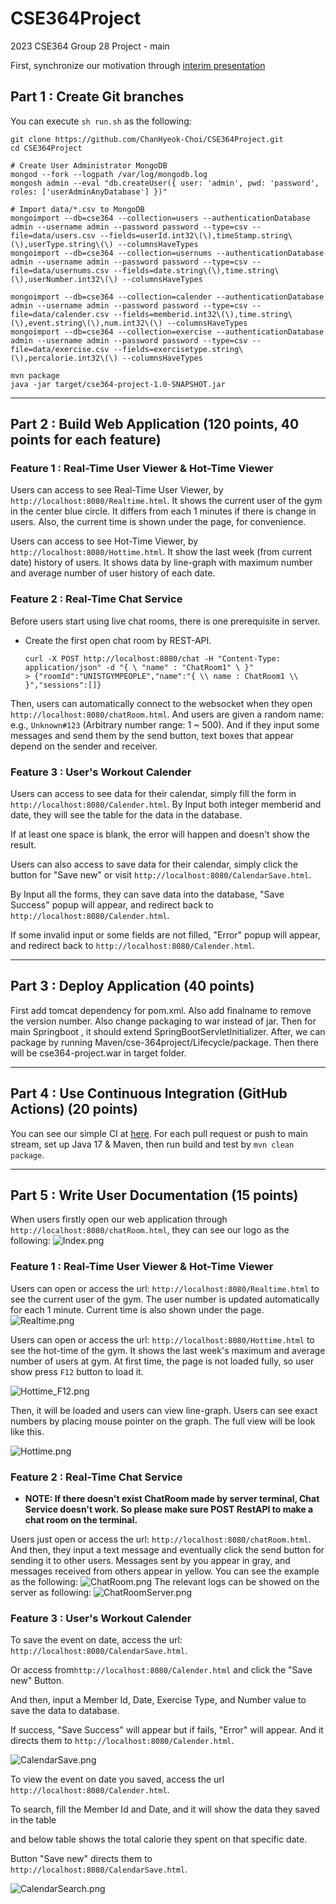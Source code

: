 # CSE364Project
2023 CSE364 Group 28 Project - main

First, synchronize our motivation through [interim presentation](https://docs.google.com/presentation/d/1tTHjl09RUwSqzrp2oSrGRAirXTbnPk23EHiN-qhXiV4/edit?usp=sharing)

## Part 1 : Create Git branches

You can execute `sh run.sh` as the following:
```
git clone https://github.com/ChanHyeok-Choi/CSE364Project.git
cd CSE364Project

# Create User Administrator MongoDB
mongod --fork --logpath /var/log/mongodb.log
mongosh admin --eval "db.createUser({ user: 'admin', pwd: 'password', roles: ['userAdminAnyDatabase'] })"

# Import data/*.csv to MongoDB
mongoimport --db=cse364 --collection=users --authenticationDatabase admin --username admin --password password --type=csv --file=data/users.csv --fields=userId.int32\(\),timeStamp.string\(\),userType.string\(\) --columnsHaveTypes
mongoimport --db=cse364 --collection=usernums --authenticationDatabase admin --username admin --password password --type=csv --file=data/usernums.csv --fields=date.string\(\),time.string\(\),userNumber.int32\(\) --columnsHaveTypes

mongoimport --db=cse364 --collection=calender --authenticationDatabase admin --username admin --password password --type=csv --file=data/calender.csv --fields=memberid.int32\(\),time.string\(\),event.string\(\),num.int32\(\) --columnsHaveTypes
mongoimport --db=cse364 --collection=exercise --authenticationDatabase admin --username admin --password password --type=csv --file=data/exercise.csv --fields=exercisetype.string\(\),percalorie.int32\(\) --columnsHaveTypes

mvn package
java -jar target/cse364-project-1.0-SNAPSHOT.jar
```

---

## Part 2 : Build Web Application (120 points, 40 points for each feature)

### Feature 1 : Real-Time User Viewer & Hot-Time Viewer

Users can access to see Real-Time User Viewer, by `http://localhost:8080/Realtime.html`. It shows the current user of the gym in the center blue circle. It differs from each 1 minutes if there is change in users. Also, the current time is shown under the page, for convenience.

Users can access to see Hot-Time Viewer, by `http://localhost:8080/Hottime.html`. It show the last week (from current date) history of users. It shows data by line-graph with maximum number and average number of user history of each date.

### Feature 2 : Real-Time Chat Service

Before users start using live chat rooms, there is one prerequisite in server.

* Create the first open chat room by REST-API.
   ```
   curl -X POST http://localhost:8080/chat -H "Content-Type: application/json" -d "{ \ "name" : "ChatRoom1" \ }"
   > {"roomId":"UNISTGYMPEOPLE","name":"{ \\ name : ChatRoom1 \\ }","sessions":[]}
   ```

Then, users can automatically connect to the websocket when they open `http://localhost:8080/chatRoom.html`.
And users are given a random name: e.g., `Unknown#123` (Arbitrary number range: 1 ~ 500). And if they input
some messages and send them by the send button, text boxes that appear depend on the sender and receiver.

### Feature 3 : User's Workout Calender

Users can access to see data for their calendar, simply fill the form in `http://localhost:8080/Calender.html`. By Input both integer memberid and date, they will see the table for the data in the database.

If at least one space is blank, the error will happen and doesn't show the result.

Users can also access to save data for their calendar, simply click the button for "Save new" or visit `http://localhost:8080/CalendarSave.html`.

By Input all the forms, they can save data into the database, "Save Success" popup will appear, and redirect back to `http://localhost:8080/Calender.html`.

If some invalid input or some fields are not filled, "Error" popup will appear, and redirect back to `http://localhost:8080/Calender.html`.

---
  
## Part 3 : Deploy Application (40 points)

First add tomcat dependency for pom.xml. Also add finalname to remove the version number. Also change packaging to war instead of jar.
Then for main Springboot , it should extend SpringBootServletInitializer.
After, we can package by running Maven/cse-364project/Lifecycle/package. Then there will be cse364-project.war in target folder.

---

## Part 4 : Use Continuous Integration (GitHub Actions) (20 points)

You can see our simple CI at [here](./.github/workflows/main.yml).
For each pull request or push to main stream, set up Java 17 & Maven, then run build and test by `mvn clean package`.

---

## Part 5 : Write User Documentation (15 points)

When users firstly open our web application through `http://localhost:8080/chatRoom.html`, they can see our
logo as the following:
![Index.png](samples/Index.png)

### Feature 1 : Real-Time User Viewer & Hot-Time Viewer

Users can open or access the url: `http://localhost:8080/Realtime.html` to see the current user of the gym. The user number
is updated automatically for each 1 minute. Current time is also shown under the page.
![Realtime.png](samples/Realtime.png)

Users can open or access the url: `http://localhost:8080/Hottime.html` to see the hot-time of the gym. It shows the last week's maximum and average number of users at gym. At first time, the page is not loaded fully, so user show press `F12` button to load it.

![Hottime_F12.png](samples/Hottime_f12.png)

Then, it will be loaded and users can view line-graph. Users can see exact numbers by placing mouse pointer on the graph. The full view will be look like this.

![Hottime.png](samples/Hottime.png)


### Feature 2 : Real-Time Chat Service

* **NOTE: If there doesn't exist ChatRoom made by server terminal, Chat Service doesn't work. So please make sure POST RestAPI to make a chat room on the terminal.**

Users just open or access the url: `http://localhost:8080/chatRoom.html`. And then, they input a text message
and eventually click the send button for sending it to other users. Messages sent by you appear in gray, and messages received from others appear in yellow.
You can see the example as the following:
![ChatRoom.png](samples/chatRoom.png)
The relevant logs can be showed on the server as following:
![ChatRoomServer.png](samples/chatRoomServer.png)

### Feature 3 : User's Workout Calender

To save the event on date, access the url: `http://localhost:8080/CalendarSave.html`. 

Or access from`http://localhost:8080/Calender.html` and click the "Save new" Button.

And then, input a Member Id, Date, Exercise Type, and Number value to save the data to database.

If success, "Save Success"  will appear but if fails, "Error" will appear. And it directs them to `http://localhost:8080/Calender.html`.

![CalendarSave.png](samples/CalendarSave.png)

To view the event on date you saved, access the url `http://localhost:8080/Calender.html`.

To search, fill the Member Id and Date, and it will show the data they saved in the table

and below table shows the total calorie they spent on that specific date.

Button "Save new" directs them to `http://localhost:8080/CalendarSave.html`.

![CalendarSearch.png](samples/CalendarSearch.png)

